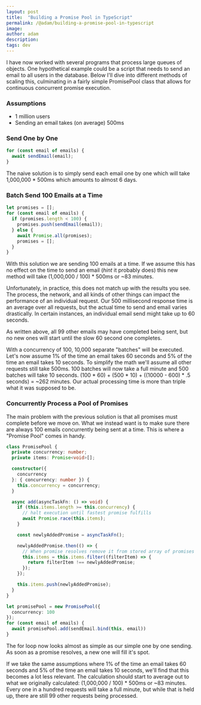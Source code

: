 ```yaml
---
layout: post
title:  "Building a Promise Pool in TypeScript"
permalink: /@adam/building-a-promise-pool-in-typescript
image: 
author: adam
description: 
tags: dev
---
```


I have now worked with several programs that process large queues of objects. One hypothetical example could be a script that needs to send an email to all users in the database.  Below I'll dive into different methods of scaling this, culminating in a fairly simple PromisePool class that allows for continuous concurrent promise execution.

### Assumptions

- 1 million users
- Sending an email takes (on average) 500ms

### Send One by One

```ts
for (const email of emails) {
  await sendEmail(email);
}
```

The naive solution is to simply send each email one by one which will take 1,000,000 * 500ms which amounts to almost 6 days.

### Batch Send 100 Emails at a Time

```ts
let promises = [];
for (const email of emails) {
  if (promises.length < 100) {
    promises.push(sendEmail(email));
  } else {
    await Promise.all(promises);
    promises = [];
  }
}
```

With this solution we are sending 100 emails at a time.  If we assume this has no effect on the time to send an email (*hint* it probably does) this new method will take (1,000,000 / 100) * 500ms or ~83 minutes.

Unfortunately, in practice, this does not match up with the results you see.  The process, the network, and all kinds of other things can impact the performance of an individual request.  Our 500 millisecond response time is an average over all requests, but the actual time to send and email varies drastically.  In certain instances, an individual email send might take up to 60 seconds.  

As written above, all 99 other emails may have completed being sent, but no new ones will start until the slow 60 second one completes. 

With a concurrency of 100, 10,000 separate "batches" will be executed.  Let's now assume 1% of the time an email takes 60 seconds and 5% of the time an email takes 10 seconds.  To simplify the math we'll assume all other requests still take 500ms.  100 batches will now take a full minute and 500 batches will take 10 seconds.  (100 * 60) + (500 * 10) + ((10000 - 600) * .5 seconds) = ~262 minutes.  Our actual processing time is more than triple what it was supposed to be.

### Concurrently Process a Pool of Promises

The main problem with the previous solution is that all promises must complete before we move on.  What we instead want is to make sure there are always 100 emails concurrently being sent at a time.  This is where a "Promise Pool" comes in handy.  

```ts
class PromisePool {
  private concurrency: number;
  private items: Promise<void>[];

  constructor({
    concurrency
  }: { concurrency: number }) {
    this.concurrency = concurrency;
  }

  async add(asyncTaskFn: () => void) {
    if (this.items.length >= this.concurrency) {
      // halt execution until fastest promise fulfills
      await Promise.race(this.items);
    }

    const newlyAddedPromise = asyncTaskFn();

    newlyAddedPromise.then(() => {
      // When promise resolves remove it from stored array of promises
      this.items = this.items.filter((filterItem) => {
        return filterItem !== newlyAddedPromise;
      });
    });

    this.items.push(newlyAddedPromise);
  }
}

let promisePool = new PromisePool({
  concurrency: 100
});
for (const email of emails) {
  await promisePool.add(sendEmail.bind(this, email))
}
```

The for loop now looks almost as simple as our simple one by one sending. As soon as a promise resolves, a new one will fill it's spot.

If we take the same assumptions where 1% of the time an email takes 60 seconds and 5% of the time an email takes 10 seconds, we'll find that this becomes a lot less relevant.  The calculation should start to average out to what we originally calculated: (1,000,000 / 100) * 500ms or ~83 minutes.  Every one in a hundred requests will take a full minute, but while that is held up, there are still 99 other requests being processed.